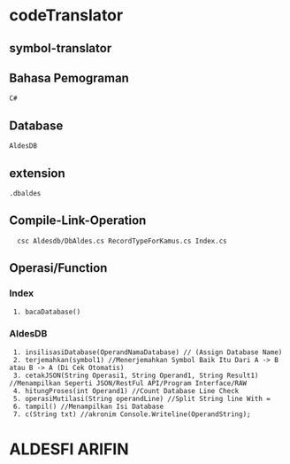 # codeTranslator
## symbol-translator
## Bahasa Pemograman 
    C#
## Database 
    AldesDB
## extension 
    .dbaldes
  
## Compile-Link-Operation
      csc Aldesdb/DbAldes.cs RecordTypeForKamus.cs Index.cs
 
## Operasi/Function
### Index
     1. bacaDatabase()

### AldesDB
     1. insilisasiDatabase(OperandNamaDatabase) // (Assign Database Name)
     2. terjemahkan(symbol1) //Menerjemahkan Symbol Baik Itu Dari A -> B atau B -> A (Di Cek Otomatis)
     3. cetakJSON(String Operasi1, String Operand1, String Result1) //Menampilkan Seperti JSON/RestFul API/Program Interface/RAW
     4. hitungProses(int Operand1) //Count Database Line Check
     5. operasiMutilasi(String operandLine) //Split String line With = 
     6. tampil() //Menampilkan Isi Database
     7. c(String txt) //akronim Console.Writeline(OperandString);



# ALDESFI ARIFIN
